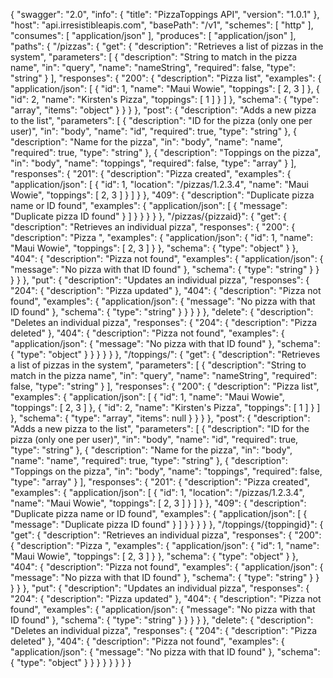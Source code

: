 {
    "swagger": "2.0",
    "info": {
        "title": "PizzaToppings API",
        "version": "1.0.1"
    },
    "host": "api.irresistibleapis.com",
    "basePath": "/v1",
    "schemes": [
        "http"
    ],
    "consumes": [
        "application/json"
    ],
    "produces": [
        "application/json"
    ],
    "paths": {
        "/pizzas": {
            "get": {
                "description": "Retrieves a list of pizzas in the system",
                "parameters": [
                    {
                        "description": "String to match in the pizza name",
                        "in": "query",
                        "name": "nameString",
                        "required": false,
                        "type": "string"
                    }
                ],
                "responses": {
                    "200": {
                        "description": "Pizza list",
                        "examples": {
                            "application/json": [
                                {
                                    "id": 1,
                                    "name": "Maui Wowie",
                                    "toppings": [
                                        2,
                                        3
                                    ]
                                },
                                {
                                    "id": 2,
                                    "name": "Kirsten's Pizza",
                                    "toppings": [
                                        1
                                    ]
                                }
                            ]
                        },
                        "schema": {
                            "type": "array",
                            "items": "object"
                        }
                    }
                }
            },
            "post": {
                "description": "Adds a new pizza to the list",
                "parameters": [
                    {
                        "description": "ID for the pizza (only one per user)",
                        "in": "body",
                        "name": "id",
                        "required": true,
                        "type": "string"
                    },
                    {
                        "description": "Name for the pizza",
                        "in": "body",
                        "name": "name",
                        "required": true,
                        "type": "string"
                    },
                    {
                        "description": "Toppings on the pizza",
                        "in": "body",
                        "name": "toppings",
                        "required": false,
                        "type": "array"
                    }
                ],
                "responses": {
                    "201": {
                        "description": "Pizza created",
                        "examples": {
                            "application/json": [
                                {
                                    "id": 1,
                                    "location": "/pizzas/1.2.3.4",
                                    "name": "Maui Wowie",
                                    "toppings": [
                                        2,
                                        3
                                    ]
                                }
                            ]
                        }
                    },
                    "409": {
                        "description": "Duplicate pizza name or ID found",
                        "examples": {
                            "application/json": [
                                {
                                    "message": "Duplicate pizza ID found"
                                }
                            ]
                        }
                    }
                }
            }
        },
        "/pizzas/{pizzaid}": {
            "get": {
                "description": "Retrieves an individual pizza",
                "responses": {
                    "200": {
                        "description": "Pizza ",
                        "examples": {
                            "application/json": {
                                "id": 1,
                                "name": "Maui Wowie",
                                "toppings": [
                                    2,
                                    3
                                ]
                            }
                        },
                        "schema": {
                            "type": "object"
                        }
                    },
                    "404": {
                        "description": "Pizza not found",
                        "examples": {
                            "application/json": {
                                "message": "No pizza with that ID found"
                            },
                            "schema": {
                                "type": "string"
                            }
                        }
                    }
                }
            },
            "put": {
                "description": "Updates an individual pizza",
                "responses": {
                    "204": {
                        "description": "Pizza updated"
                    },
                    "404": {
                        "description": "Pizza not found",
                        "examples": {
                            "application/json": {
                                "message": "No pizza with that ID found"
                            },
                            "schema": {
                                "type": "string"
                            }
                        }
                    }
                }
            },
            "delete": {
                "description": "Deletes an individual pizza",
                "responses": {
                    "204": {
                        "description": "Pizza deleted"
                    },
                    "404": {
                        "description": "Pizza not found",
                        "examples": {
                            "application/json": {
                                "message": "No pizza with that ID found"
                            },
                            "schema": {
                                "type": "object"
                            }
                        }
                    }
                }
            }
        },
        "/toppings/": {
            "get": {
                "description": "Retrieves a list of pizzas in the system",
                "parameters": [
                    {
                        "description": "String to match in the pizza name",
                        "in": "query",
                        "name": "nameString",
                        "required": false,
                        "type": "string"
                    }
                ],
                "responses": {
                    "200": {
                        "description": "Pizza list",
                        "examples": {
                            "application/json": [
                                {
                                    "id": 1,
                                    "name": "Maui Wowie",
                                    "toppings": [
                                        2,
                                        3
                                    ]
                                },
                                {
                                    "id": 2,
                                    "name": "Kirsten's Pizza",
                                    "toppings": [
                                        1
                                    ]
                                }
                            ]
                        },
                        "schema": {
                            "type": "array",
                            "items": null
                        }
                    }
                }
            },
            "post": {
                "description": "Adds a new pizza to the list",
                "parameters": [
                    {
                        "description": "ID for the pizza (only one per user)",
                        "in": "body",
                        "name": "id",
                        "required": true,
                        "type": "string"
                    },
                    {
                        "description": "Name for the pizza",
                        "in": "body",
                        "name": "name",
                        "required": true,
                        "type": "string"
                    },
                    {
                        "description": "Toppings on the pizza",
                        "in": "body",
                        "name": "toppings",
                        "required": false,
                        "type": "array"
                    }
                ],
                "responses": {
                    "201": {
                        "description": "Pizza created",
                        "examples": {
                            "application/json": [
                                {
                                    "id": 1,
                                    "location": "/pizzas/1.2.3.4",
                                    "name": "Maui Wowie",
                                    "toppings": [
                                        2,
                                        3
                                    ]
                                }
                            ]
                        }
                    },
                    "409": {
                        "description": "Duplicate pizza name or ID found",
                        "examples": {
                            "application/json": [
                                {
                                    "message": "Duplicate pizza ID found"
                                }
                            ]
                        }
                    }
                }
            }
        },
        "/toppings/{toppingid}": {
            "get": {
                "description": "Retrieves an individual pizza",
                "responses": {
                    "200": {
                        "description": "Pizza ",
                        "examples": {
                            "application/json": {
                                "id": 1,
                                "name": "Maui Wowie",
                                "toppings": [
                                    2,
                                    3
                                ]
                            }
                        },
                        "schema": {
                            "type": "object"
                        }
                    },
                    "404": {
                        "description": "Pizza not found",
                        "examples": {
                            "application/json": {
                                "message": "No pizza with that ID found"
                            },
                            "schema": {
                                "type": "string"
                            }
                        }
                    }
                }
            },
            "put": {
                "description": "Updates an individual pizza",
                "responses": {
                    "204": {
                        "description": "Pizza updated"
                    },
                    "404": {
                        "description": "Pizza not found",
                        "examples": {
                            "application/json": {
                                "message": "No pizza with that ID found"
                            },
                            "schema": {
                                "type": "string"
                            }
                        }
                    }
                }
            },
            "delete": {
                "description": "Deletes an individual pizza",
                "responses": {
                    "204": {
                        "description": "Pizza deleted"
                    },
                    "404": {
                        "description": "Pizza not found",
                        "examples": {
                            "application/json": {
                                "message": "No pizza with that ID found"
                            },
                            "schema": {
                                "type": "object"
                            }
                        }
                    }
                }
            }
        }
    }
}